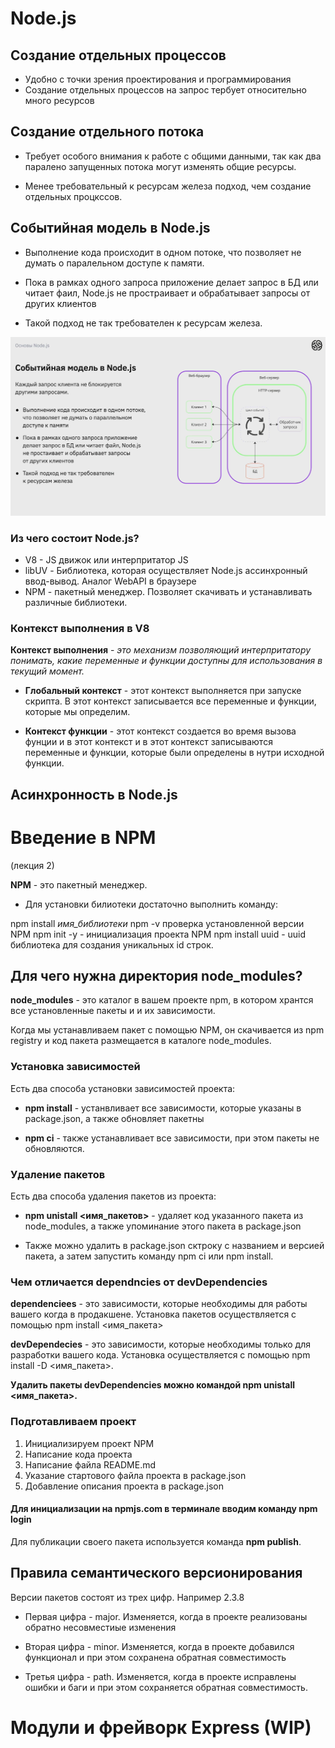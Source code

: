 # Node.js

## Создание отдельных процессов

* Удобно с точки зрения проектирования и программирования
* Создание отдельных процессов на запрос тербует относительно много ресурсов

## Создание отдельного потока

* Требует особого внимания к работе  с общими данными, так как два паралено запущенных потока могут изменять общие ресурсы.

* Менее требовательный к ресурсам железа подход, чем создание отдельных процкссов.

## Событийная модель в Node.js

* Выполнение кода происходит в одном потоке, что позволяет не думать о паралельном доступе к памяти.

* Пока в рамках одного запроса приложение делает запрос в БД или читает фаил, Node.js не простраивает и обрабатывает запросы от других клиентов

* Такой подход не так требователен к ресурсам железа.

![](img/Model.png)

### Из чего состоит Node.js?

* V8 - JS движок или интерпритатор JS
* libUV - Библиотека, которая осуществляет Node.js ассинхронный ввод-вывод. Аналог WebAPI в браузере
* NPM - пакетный менеджер. Позволяет скачивать и устанавливать различные библиотеки.

### Контекст выполнения в V8

__Контекст выполнения__ - *это механизм позволяющий интерпритатору понимать, какие переменные и функции доступны для использования в текущий момент.*

* __Глобальный контекст__ - этот контекст выполняется при запуске скрипта. В этот контекст записывается все переменные и функции, которые мы определим.

* __Контекст функции__ - этот контекст создается во время вызова фунции и в этот контекст и в этот контекст записываются переменные и функции, которые были определены в нутри исходной функции.

## Асинхронность в Node.js

# Введение в NPM

(лекция 2)

__NPM__ - это пакетный менеджер.

* Для установки билиотеки достаточно выполнить команду:

 npm install *имя_библиотеки*
 npm -v проверка установленной версии NPM
 npm init -y - инициализация проекта NPM
 npm install uuid - uuid библиотека для  создания уникальных id строк.

## Для чего нужна директория node_modules?

__node_modules__ - это каталог в вашем проекте npm, в котором хрантся все установленные пакеты и и их зависимости.

Когда мы устанавливаем пакет с помощью NPM, он скачивается из npm registry и код пакета размещается в каталоге node_modules.

### Установка зависимостей

Есть два способа установки зависимостей проекта:

* __npm install__ - устанвливает все зависимости, которые указаны в package.json, а также обновляет пакетны

* __npm ci__ - также устанавливает все зависимости, при этом пакеты не обновляются.

### Удаление пакетов

Есть два способа удаления пакетов из проекта:

* __npm unistall <имя_пакетов>__ - удаляет код указанного пакета из node_modules, а также упоминание этого пакета в package.json

* Также можно удалить в package.json сктроку с названием и версией пакета, а затем запустить команду npm ci или npm install.

### Чем отличается dependncies от devDependencies

__dependenciees__ - это зависимости, которые необходимы для работы вашего когда в продакшене. Установка пакетов осуществляется с помощью npm install <имя_пакета>

__devDependecies__ - это зависимости, которые необходимы только для разработки вашего кода. Установка осуществляется с помощью  npm install -D <имя_пакета>.

__Удалить пакеты devDependencies можно командой npm unistall <имя_пакета>.__

### Подготавливаем проект

1. Инициализируем проект NPM
2. Написание кода проекта
3. Написание файла README.md
4. Указание стартового файла проекта в package.json
5. Добавление опиcания проекта в package.json

#### Для инициализации на npmjs.com в терминале вводим команду __npm login__ 

Для публикации своего пакета используется команда __npm publish__.


## Правила семантического версионирования 

Версии пакетов состоят из трех цифр. Например 2.3.8

* Первая цифра - major. Изменяется, когда в проекте реализованы обратно несовместиые изменения

* Вторая цифра - minor. Изменяется, когда в проекте добавился функционал и при этом сохранена обратная совместимость

* Третья цифра - path. Изменяется, когда в проекте исправлены ошибки и баги и при этом сохраняется обратная совместимость. 

# Модули и фрейворк Express (WIP)


